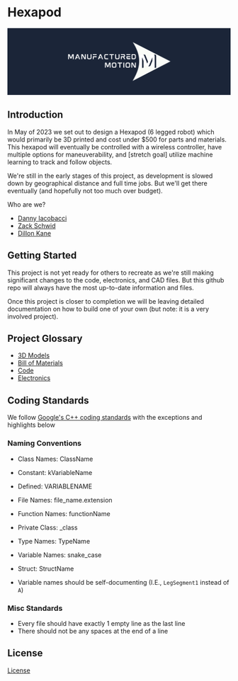 # Hexapod

![Manufactured Motion Logo](images/logo.png)

## Introduction

In May of 2023 we set out to design a Hexapod (6 legged robot) which would primarily be 3D printed and cost under $500 for parts and materials. This hexapod will eventually be controlled with a wireless controller, have multiple options for maneuverability, and [stretch goal] utilize machine learning to track and follow objects.

We're still in the early stages of this project, as development is slowed down by geographical distance and full time jobs. But we'll get there eventually (and hopefully not too much over budget).

Who are we?

- [Danny Iacobacci](https://www.linkedin.com/in/diacobacci/)
- [Zack Schwid](https://www.linkedin.com/in/zacharyschwid/)
- [Dillon Kane](https://www.linkedin.com/in/dillonkane/)

## Getting Started

This project is not yet ready for others to recreate as we're still making significant changes to the code, electronics, and CAD files. But this github repo will always have the most up-to-date information and files.

Once this project is closer to completion we will be leaving detailed documentation on how to build one of your own (but note: it is a very involved project).

## Project Glossary 

- [3D Models](./Finalized%203D%20Printed%20Parts/)
- [Bill of Materials](./Bill-of-Materials/BOM.md)
- [Code](./HexapodController/)
- [Electronics](./PCB/)

## Coding Standards

We follow [Google's C++ coding standards](https://google.github.io/styleguide/cppguide.html#Function_Names) with the exceptions and highlights below

### Naming Conventions

- Class Names: ClassName
- Constant: kVariableName
- Defined: VARIABLENAME
- File Names: file_name.extension
- Function Names: functionName
- Private Class: _class
- Type Names: TypeName
- Variable Names: snake_case
- Struct: StructName

- Variable names should be self-documenting (I.E., `LegSegment1` instead of `A`)

### Misc Standards

- Every file should have exactly 1 empty line as the last line
- There should not be any spaces at the end of a line

## License

[License](./LICENSE)
